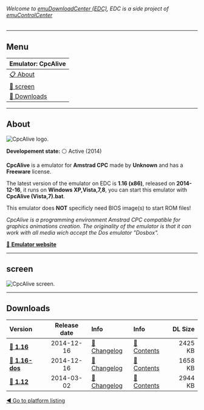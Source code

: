 ###### Welcome to [emuDownloadCenter (EDC)](https://github.com/PhoenixInteractiveNL/emuDownloadCenter/wiki/), EDC is a side project of [emuControlCenter](https://github.com/PhoenixInteractiveNL/emuControlCenter/wiki/)
***
## Menu
| **Emulator: CpcAlive** |
|:---------|
| [:clipboard: About](#about) |
| [:sunrise: screen](#screen) |
| [:floppy_disk: Downloads](#downloads) |
***
## About
![](https://github.com/PhoenixInteractiveNL/emuDownloadCenter/wiki/images_emulator/cpcalive_logo_200.jpg "CpcAlive logo.")

**Developement state:** :white_circle: Active (2014)

**CpcAlive** is a emulator for **Amstrad CPC** made by **Unknown** and has a **Freeware** license.

The latest version of the emulator on EDC is **1.16 (x86)**, released on **2014-12-16**, it runs on **Windows XP,Vista,7,8**, you can start this emulator with **CpcAlive (Vista,7).bat**.

This emulator does **NOT** specificly need BIOS image(s) to start ROM files!

_CpcAlive is a programming environment Amstrad CPC compatible for graphics animations creation. The originality of the emulator is that it can work with all media wich accept the Dos emulator "Dosbox"._

[:link: **Emulator website**](http://www.cpcalive.com/cpcalive_en.html)
***
## screen
![](https://raw.githubusercontent.com/PhoenixInteractiveNL/emuDownloadCenter/master/hooks/cpcalive/emulator_screen_01.jpg "CpcAlive screen.")
***
## Downloads
| Version  | Release date  | Info       | Info       | DL Size    |
|:---------|:-------------:|:-----------|:-----------|-----------:|
| [:floppy_disk: **1.16**](https://github.com/PhoenixInteractiveNL/edc-repo0006/raw/master/cpcalive/1.16.7z) | 2014-12-16 | [:page_facing_up: Changelog](https://github.com/PhoenixInteractiveNL/edc-repo0006/blob/master/cpcalive/1.16_changelog.txt) | [:mag_right: Contents](https://github.com/PhoenixInteractiveNL/edc-repo0006/blob/master/cpcalive/1.16_contents.txt) | 2425 KB |
| [:floppy_disk: **1.16-dos**](https://github.com/PhoenixInteractiveNL/edc-repo0006/raw/master/cpcalive/1.16-dos.7z) | 2014-12-16 | [:page_facing_up: Changelog](https://github.com/PhoenixInteractiveNL/edc-repo0006/blob/master/cpcalive/1.16-dos_changelog.txt) | [:mag_right: Contents](https://github.com/PhoenixInteractiveNL/edc-repo0006/blob/master/cpcalive/1.16-dos_contents.txt) | 1658 KB |
| [:floppy_disk: **1.12**](https://github.com/PhoenixInteractiveNL/edc-repo0006/raw/master/cpcalive/1.12.7z) | 2014-03-02 | [:page_facing_up: Changelog](https://github.com/PhoenixInteractiveNL/edc-repo0006/blob/master/cpcalive/1.12_changelog.txt) | [:mag_right: Contents](https://github.com/PhoenixInteractiveNL/edc-repo0006/blob/master/cpcalive/1.12_contents.txt) | 2944 KB |

[:arrow_backward: Go to platform listing](https://github.com/PhoenixInteractiveNL/emuDownloadCenter/wiki/EDC-Platform-List)
